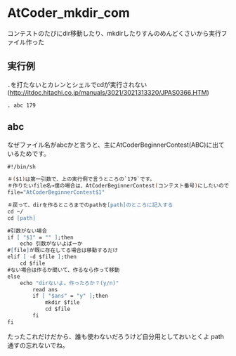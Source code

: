 # AtCoder_mkdir_com
コンテストのたびにdir移動したり、mkdirしたりすんのめんどくさいから実行ファイル作った

## 実行例
`.`を打たないとカレンとシェルでcdが実行されない(http://itdoc.hitachi.co.jp/manuals/3021/3021313320/JPAS0366.HTM)

`. abc 179`


## abc
なぜファイル名がabcかと言うと、主にAtCoderBeginnerContest(ABC)に出ているためです。

```abc
#!/bin/sh

＃($1)は第一引数で、上の実行例で言うところの`179`です。
＃作りたいfile名→僕の場合は、AtCoderBeginnerContest(コンテスト番号)にしたいので以下のようにしました。
file="AtCoderBeginnerContest$1"

＃戻って、dirを作るところまでのpathを[path]のところに記入する
cd ~/
cd [path]

#引数がない場合
if [ "$1" = "" ];then 
	echo 引数がないよばーか
#[file]が既に存在してる場合は移動するだけ
elif [ -d $file ];then
	cd $file
#ない場合は作るか聞いて、作るなら作って移動
else
    echo "dirないよ。作ったろか？(y/n)"
		read ans
		if [ "$ans" = "y" ];then
			mkdir $file
			cd $file
		fi
fi
```

たったこれだけだから、誰も使わないだろうけど自分用としておいとくよ
path通すの忘れないでね。
